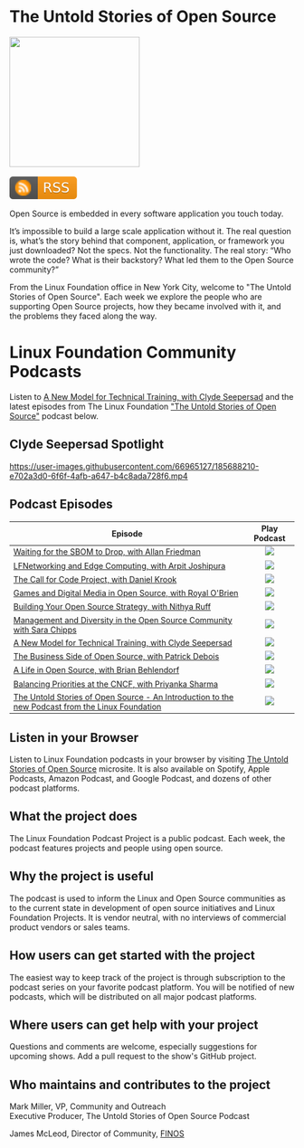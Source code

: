 # The Untold Stories of Open Source

<img src="docs/images/logo-400-400.png" width="230" height="230" />

[![rss](https://github.com/aleen42/badges/blob/master/src/rss.svg?raw=true)](https://feeds.captivate.fm/untold-stories-of-open-source/)

Open Source is embedded in every software application you touch today.

It’s impossible to build a large scale application without it. The real question is, what’s the story behind that component, application, or framework you just downloaded? Not the specs. Not the functionality. The real story: “Who wrote the code? What is their backstory? What led them to the Open Source community?”

From the Linux Foundation office in New York City, welcome to "The Untold Stories of Open Source". Each week we explore the people who are supporting Open Source projects, how they became involved with it, and the problems they faced along the way.

# Linux Foundation Community Podcasts

Listen to [A New Model for Technical Training, with Clyde Seepersad](docs/podcasts/new-model-training.mdx) and the latest episodes from The Linux Foundation ["The Untold Stories of Open Source"](https://untold-stories-of-open-source.captivate.fm/spotify) podcast below.

## Clyde Seepersad Spotlight

https://user-images.githubusercontent.com/66965127/185688210-e702a3d0-6f6f-4afb-a647-b4c8ada728f6.mp4

## Podcast Episodes

| Episode                                                                                                                                          |                                                                Play Podcast                                                                 |
| ------------------------------------------------------------------------------------------------------------------------------------------------ | :-----------------------------------------------------------------------------------------------------------------------------------------: |
| [Waiting for the SBOM to Drop, with Allan Friedman](docs/podcasts/waiting-for-sbom.mdx)                                                          | <a href="https://open.spotify.com/episode/02PpSGGsuD9kTbVQStquM9" target="_blank"><img src="docs/images/podcast-mic.png" height="30" /></a> |
| [LFNetworking and Edge Computing, with Arpit Joshipura](docs/podcasts/lfnetworking-edge-computing.mdx)                                           | <a href="https://open.spotify.com/episode/7ws4g9oV0Z6cksVC4OICvT" target="_blank"><img src="docs/images/podcast-mic.png" height="30" /></a> |
| [The Call for Code Project, with Daniel Krook](docs/podcasts/call-for-code-project.mdx)                                                          | <a href="https://open.spotify.com/episode/05TyLnJ2OXYdq6hmk5vPbW" target="_blank"><img src="docs/images/podcast-mic.png" height="30" /></a> |
| [Games and Digital Media in Open Source, with Royal O'Brien](docs/podcasts/games-digital-media.mdx)                                              | <a href="https://open.spotify.com/episode/2q8dXeMQLeW8sTXHGn8upP" target="_blank"><img src="docs/images/podcast-mic.png" height="30" /></a> |
| [Building Your Open Source Strategy, with Nithya Ruff](docs/podcasts/building-open-source-strategy.mdx)                                          | <a href="https://open.spotify.com/episode/47Ea6XOrwyFJ1dYZnzgR7G" target="_blank"><img src="docs/images/podcast-mic.png" height="30" /></a> |
| [Management and Diversity in the Open Source Community with Sara Chipps](docs/podcasts/management-and-diversity.mdx)                             | <a href="https://open.spotify.com/episode/5Z5FT3qzBrbTvAyHuhNq9G" target="_blank"><img src="docs/images/podcast-mic.png" height="30" /></a> |
| [A New Model for Technical Training, with Clyde Seepersad](docs/podcasts/new-model-training.mdx)                                                 | <a href="https://open.spotify.com/episode/2HCRrlO0zW2xEcfnZ5i0fG" target="_blank"><img src="docs/images/podcast-mic.png" height="30" /></a> |
| [The Business Side of Open Source, with Patrick Debois](docs/podcasts/business-of-open-source.mdx)                                               | <a href="https://open.spotify.com/episode/3MKsXkw9Et5B9bGLWKJNpc" target="_blank"><img src="docs/images/podcast-mic.png" height="30" /></a> |
| [A Life in Open Source, with Brian Behlendorf](docs/podcasts/openssf-project.mdx)                                                                | <a href="https://open.spotify.com/episode/0P0cjBDn5nSYPe1i0FrFXr" target="_blank"><img src="docs/images/podcast-mic.png" height="30" /></a> |
| [Balancing Priorities at the CNCF, with Priyanka Sharma](docs/podcasts/priyanka-sharma-gm-cncf.mdx)                                              | <a href="https://open.spotify.com/episode/5KgqNXHHV0y03yjgg7kg8E" target="_blank"><img src="docs/images/podcast-mic.png" height="30" /></a> |
| [The Untold Stories of Open Source - An Introduction to the new Podcast from the Linux Foundation](docs/podcasts/introduction-to-lf-podcast.mdx) | <a href="https://open.spotify.com/episode/62DAkdeQTSAPeLbxF2sTlX" target="_blank"><img src="docs/images/podcast-mic.png" height="30" /></a> |

## Listen in your Browser

Listen to Linux Foundation podcasts in your browser by visiting [The Untold Stories of Open Source](https://podcast.linuxfoundation.org/) microsite. It is also available on Spotify, Apple Podcasts, Amazon Podcast, and Google Podcast, and dozens of other podcast platforms.

## What the project does

The Linux Foundation Podcast Project is a public podcast. Each week, the podcast features projects and people using open source.

## Why the project is useful

The podcast is used to inform the Linux and Open Source communities as to the current state in development of open source initiatives and Linux Foundation Projects. It is vendor neutral, with no interviews of commercial product vendors or sales teams.

## How users can get started with the project

The easiest way to keep track of the project is through subscription to the podcast series on your favorite podcast platform. You will be notified of new podcasts, which will be distributed on all major podcast platforms.

## Where users can get help with your project

Questions and comments are welcome, especially suggestions for upcoming shows. Add a pull request to the show's GitHub project.

## Who maintains and contributes to the project

Mark Miller, VP, Community and Outreach<br />
Executive Producer, The Untold Stories of Open Source Podcast

James McLeod, Director of Community, [FINOS](https://www.finos.org)
